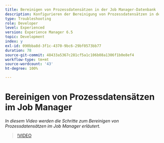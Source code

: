 ```yaml
---
title: Bereinigen von Prozessdatensätzen in der Job Manager-Datenbank
description: Konfigurieren der Bereinigung von Prozessdatensätzen in der Job Manager-Datenbank
type: Troubleshooting
role: Developer
level: Experienced
version: Experience Manager 6.5
topic: Development
index: y
exl-id: 090bba8d-3f1c-4370-9bc6-29bf0573bb77
duration: 78
source-git-commit: 48433a5367c281cf5a1c106b08a1306f1b0e8ef4
workflow-type: tm+mt
source-wordcount: '43'
ht-degree: 100%

---
```


# Bereinigen von Prozessdatensätzen im Job Manager

*In diesem Video werden die Schritte zum Bereinigen von Prozessdatensätzen im Job Manager erläutert.*

>[!VIDEO](https://video.tv.adobe.com/v/335577?quality=12&learn=on)
